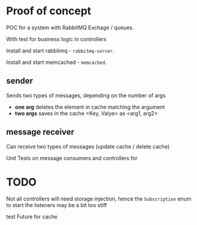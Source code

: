 # Proof of concept

POC for a system with RabbitMQ Exchage / queues.

With test for business logic in controllers

Install and start rabbitmq - `rabbitmq-server`.

Install and start memcached - `memcached`.

## sender

Sends two types of messages, depending on the number of args

* **one arg** deletes the element in cache matching the argument
* **two args** saves in the cache <Key, Valye> as <arg1, arg2>


## message receiver

Can receive two types of messages (update cache / delete cache)

Unit Tests on message consumers and controllers for 



# TODO

Not all controllers will need storage injection, hence the `Subscription` enum to start the listeners may be a bit too stiff

test Future for cache